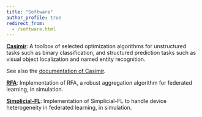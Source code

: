 ```yaml
---
title: "Software"
author_profile: true
redirect_from: 
  - /software.html
---
```


[**Casimir**](https://github.com/krishnap25/casimir): 
A toolbox of selected optimization algorithms for unstructured tasks such as binary classification, and structured prediction tasks such as visual object localization and named entity recognition.

See also the [documentation of Casimir](https://homes.cs.washington.edu/~pillutla/documentation/casimir/).

[**RFA**](https://github.com/krishnap25/RFA):
Implementation of RFA, a robust aggregation algorithm for federated learning,
in simulation.
<!-- using the [Leaf benchmark suite](https://leaf.cmu.edu/). -->

[**Simplicial-FL**](https://github.com/krishnap25/simplicial-fl):
Implementation of Simplicial-FL to handle device heterogeneity in federated learning,
in simulation. 

